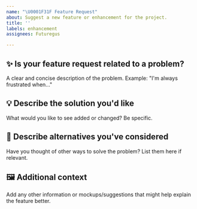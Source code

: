 ```yaml
---
name: "\U0001F31F Feature Request"
about: Suggest a new feature or enhancement for the project.
title: ''
labels: enhancement
assignees: Futuregus

---
```


## ✨ Is your feature request related to a problem?

A clear and concise description of the problem. Example: "I'm always frustrated when..."

## 💡 Describe the solution you'd like

What would you like to see added or changed? Be specific.

## 🔄 Describe alternatives you've considered

Have you thought of other ways to solve the problem? List them here if relevant.

## 🖼️ Additional context

Add any other information or mockups/suggestions that might help explain the feature better.
